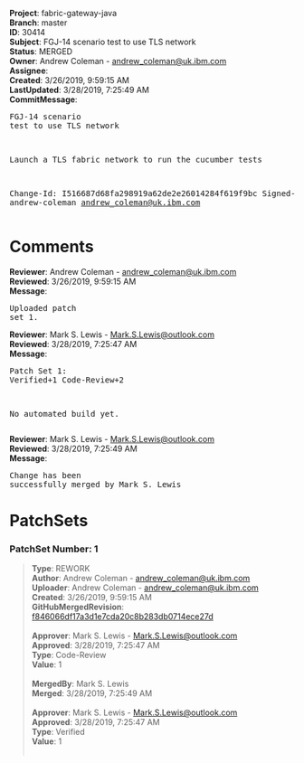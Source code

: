 <strong>Project</strong>: fabric-gateway-java<br><strong>Branch</strong>: master<br><strong>ID</strong>: 30414<br><strong>Subject</strong>: FGJ-14 scenario test to use TLS network<br><strong>Status</strong>: MERGED<br><strong>Owner</strong>: Andrew Coleman - andrew_coleman@uk.ibm.com<br><strong>Assignee</strong>:<br><strong>Created</strong>: 3/26/2019, 9:59:15 AM<br><strong>LastUpdated</strong>: 3/28/2019, 7:25:49 AM<br><strong>CommitMessage</strong>:<br><pre>FGJ-14 scenario test to use TLS network

Launch a TLS fabric network to run the cucumber tests

Change-Id: I516687d68fa298919a62de2e26014284f619f9bc
Signed-off-by: andrew-coleman <andrew_coleman@uk.ibm.com>
</pre><h1>Comments</h1><strong>Reviewer</strong>: Andrew Coleman - andrew_coleman@uk.ibm.com<br><strong>Reviewed</strong>: 3/26/2019, 9:59:15 AM<br><strong>Message</strong>: <pre>Uploaded patch set 1.</pre><strong>Reviewer</strong>: Mark S. Lewis - Mark.S.Lewis@outlook.com<br><strong>Reviewed</strong>: 3/28/2019, 7:25:47 AM<br><strong>Message</strong>: <pre>Patch Set 1: Verified+1 Code-Review+2

No automated build yet.</pre><strong>Reviewer</strong>: Mark S. Lewis - Mark.S.Lewis@outlook.com<br><strong>Reviewed</strong>: 3/28/2019, 7:25:49 AM<br><strong>Message</strong>: <pre>Change has been successfully merged by Mark S. Lewis</pre><h1>PatchSets</h1><h3>PatchSet Number: 1</h3><blockquote><strong>Type</strong>: REWORK<br><strong>Author</strong>: Andrew Coleman - andrew_coleman@uk.ibm.com<br><strong>Uploader</strong>: Andrew Coleman - andrew_coleman@uk.ibm.com<br><strong>Created</strong>: 3/26/2019, 9:59:15 AM<br><strong>GitHubMergedRevision</strong>: [f846066df17a3d1e7cda20c8b283db0714ece27d](https://github.com/hyperledger/fabric-gateway-java/commit/f846066df17a3d1e7cda20c8b283db0714ece27d)<br><br><strong>Approver</strong>: Mark S. Lewis - Mark.S.Lewis@outlook.com<br><strong>Approved</strong>: 3/28/2019, 7:25:47 AM<br><strong>Type</strong>: Code-Review<br><strong>Value</strong>: 1<br><br><strong>MergedBy</strong>: Mark S. Lewis<br><strong>Merged</strong>: 3/28/2019, 7:25:49 AM<br><br><strong>Approver</strong>: Mark S. Lewis - Mark.S.Lewis@outlook.com<br><strong>Approved</strong>: 3/28/2019, 7:25:47 AM<br><strong>Type</strong>: Verified<br><strong>Value</strong>: 1<br><br></blockquote>